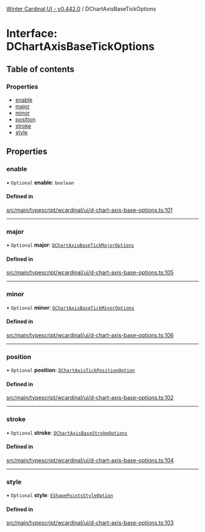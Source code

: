 [Winter Cardinal UI - v0.442.0](../index.md) / DChartAxisBaseTickOptions

# Interface: DChartAxisBaseTickOptions

## Table of contents

### Properties

- [enable](DChartAxisBaseTickOptions.md#enable)
- [major](DChartAxisBaseTickOptions.md#major)
- [minor](DChartAxisBaseTickOptions.md#minor)
- [position](DChartAxisBaseTickOptions.md#position)
- [stroke](DChartAxisBaseTickOptions.md#stroke)
- [style](DChartAxisBaseTickOptions.md#style)

## Properties

### enable

• `Optional` **enable**: `boolean`

#### Defined in

[src/main/typescript/wcardinal/ui/d-chart-axis-base-options.ts:101](https://github.com/winter-cardinal/winter-cardinal-ui/blob/v0.442.0/src/main/typescript/wcardinal/ui/d-chart-axis-base-options.ts#L101)

___

### major

• `Optional` **major**: [`DChartAxisBaseTickMajorOptions`](DChartAxisBaseTickMajorOptions.md)

#### Defined in

[src/main/typescript/wcardinal/ui/d-chart-axis-base-options.ts:105](https://github.com/winter-cardinal/winter-cardinal-ui/blob/v0.442.0/src/main/typescript/wcardinal/ui/d-chart-axis-base-options.ts#L105)

___

### minor

• `Optional` **minor**: [`DChartAxisBaseTickMinorOptions`](DChartAxisBaseTickMinorOptions.md)

#### Defined in

[src/main/typescript/wcardinal/ui/d-chart-axis-base-options.ts:106](https://github.com/winter-cardinal/winter-cardinal-ui/blob/v0.442.0/src/main/typescript/wcardinal/ui/d-chart-axis-base-options.ts#L106)

___

### position

• `Optional` **position**: [`DChartAxisTickPositionOption`](../index.md#dchartaxistickpositionoption)

#### Defined in

[src/main/typescript/wcardinal/ui/d-chart-axis-base-options.ts:102](https://github.com/winter-cardinal/winter-cardinal-ui/blob/v0.442.0/src/main/typescript/wcardinal/ui/d-chart-axis-base-options.ts#L102)

___

### stroke

• `Optional` **stroke**: [`DChartAxisBaseStrokeOptions`](DChartAxisBaseStrokeOptions.md)

#### Defined in

[src/main/typescript/wcardinal/ui/d-chart-axis-base-options.ts:104](https://github.com/winter-cardinal/winter-cardinal-ui/blob/v0.442.0/src/main/typescript/wcardinal/ui/d-chart-axis-base-options.ts#L104)

___

### style

• `Optional` **style**: [`EShapePointsStyleOption`](../index.md#eshapepointsstyleoption)

#### Defined in

[src/main/typescript/wcardinal/ui/d-chart-axis-base-options.ts:103](https://github.com/winter-cardinal/winter-cardinal-ui/blob/v0.442.0/src/main/typescript/wcardinal/ui/d-chart-axis-base-options.ts#L103)
